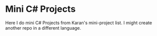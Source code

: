 # Mini C# Projects

Here I do mini C# Projects from Karan's mini-project list. 
I might create another repo in a different language.
